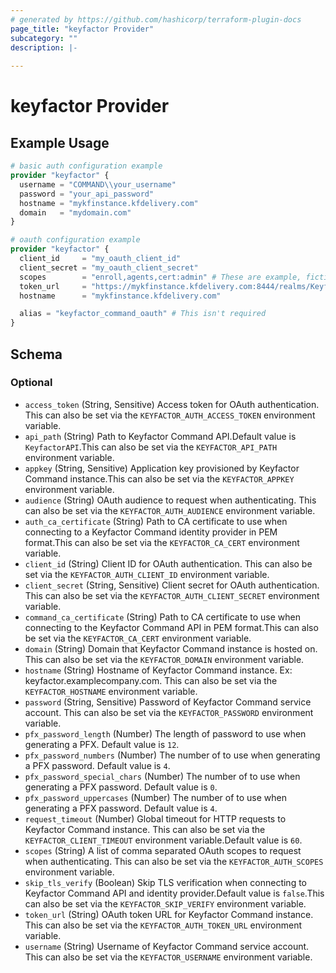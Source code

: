 ```yaml
---
# generated by https://github.com/hashicorp/terraform-plugin-docs
page_title: "keyfactor Provider"
subcategory: ""
description: |-
  
---
```


# keyfactor Provider



## Example Usage

```terraform
# basic auth configuration example
provider "keyfactor" {
  username = "COMMAND\\your_username"
  password = "your_api_password"
  hostname = "mykfinstance.kfdelivery.com"
  domain   = "mydomain.com"
}

# oauth configuration example
provider "keyfactor" {
  client_id     = "my_oauth_client_id"
  client_secret = "my_oauth_client_secret"
  scopes        = "enroll,agents,cert:admin" # These are example, fictitious, scopes and will vary based on identity provider.
  token_url     = "https://mykfinstance.kfdelivery.com:8444/realms/Keyfactor/protocol/openid-connect/token"
  hostname      = "mykfinstance.kfdelivery.com"

  alias = "keyfactor_command_oauth" # This isn't required
}
```

<!-- schema generated by tfplugindocs -->
## Schema

### Optional

- `access_token` (String, Sensitive) Access token for OAuth authentication. This can also be set via the `KEYFACTOR_AUTH_ACCESS_TOKEN` environment variable.
- `api_path` (String) Path to Keyfactor Command API.Default value is `KeyfactorAPI`.This can also be set via the `KEYFACTOR_API_PATH` environment variable.
- `appkey` (String, Sensitive) Application key provisioned by Keyfactor Command instance.This can also be set via the `KEYFACTOR_APPKEY` environment variable.
- `audience` (String) OAuth audience to request when authenticating. This can also be set via the `KEYFACTOR_AUTH_AUDIENCE` environment variable.
- `auth_ca_certificate` (String) Path to CA certificate to use when connecting to a Keyfactor Command identity provider in PEM format.This can also be set via the `KEYFACTOR_CA_CERT` environment variable.
- `client_id` (String) Client ID for OAuth authentication. This can also be set via the `KEYFACTOR_AUTH_CLIENT_ID` environment variable.
- `client_secret` (String, Sensitive) Client secret for OAuth authentication. This can also be set via the `KEYFACTOR_AUTH_CLIENT_SECRET` environment variable.
- `command_ca_certificate` (String) Path to CA certificate to use when connecting to the Keyfactor Command API in PEM format.This can also be set via the `KEYFACTOR_CA_CERT` environment variable.
- `domain` (String) Domain that Keyfactor Command instance is hosted on. This can also be set via the `KEYFACTOR_DOMAIN` environment variable.
- `hostname` (String) Hostname of Keyfactor Command instance. Ex: keyfactor.examplecompany.com. This can also be set via the `KEYFACTOR_HOSTNAME` environment variable.
- `password` (String, Sensitive) Password of Keyfactor Command service account. This can also be set via the `KEYFACTOR_PASSWORD` environment variable.
- `pfx_password_length` (Number) The length of password to use when generating a PFX. Default value is `12`.
- `pfx_password_numbers` (Number) The number of to use when generating a PFX password. Default value is `4`.
- `pfx_password_special_chars` (Number) The number of to use when generating a PFX password. Default value is `0`.
- `pfx_password_uppercases` (Number) The number of to use when generating a PFX password. Default value is `4`.
- `request_timeout` (Number) Global timeout for HTTP requests to Keyfactor Command instance. This can also be set via the `KEYFACTOR_CLIENT_TIMEOUT` environment variable.Default value is `60`.
- `scopes` (String) A list of comma separated OAuth scopes to request when authenticating. This can also be set via the `KEYFACTOR_AUTH_SCOPES` environment variable.
- `skip_tls_verify` (Boolean) Skip TLS verification when connecting to Keyfactor Command API and identity provider.Default value is `false`.This can also be set via the `KEYFACTOR_SKIP_VERIFY` environment variable.
- `token_url` (String) OAuth token URL for Keyfactor Command instance. This can also be set via the `KEYFACTOR_AUTH_TOKEN_URL` environment variable.
- `username` (String) Username of Keyfactor Command service account. This can also be set via the `KEYFACTOR_USERNAME` environment variable.
